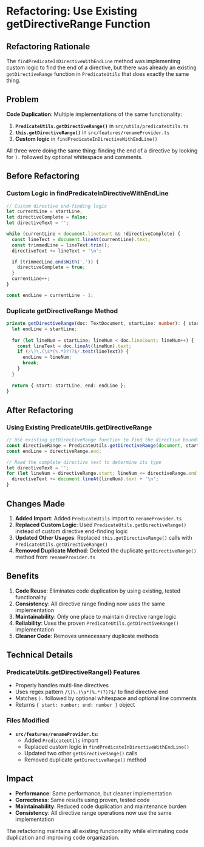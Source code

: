 # Refactoring: Use Existing getDirectiveRange Function

## Refactoring Rationale

The `findPredicateInDirectiveWithEndLine` method was implementing custom logic to find the end of a directive, but there was already an existing `getDirectiveRange` function in `PredicateUtils` that does exactly the same thing.

## Problem

**Code Duplication**: Multiple implementations of the same functionality:

1. **`PredicateUtils.getDirectiveRange()`** in `src/utils/predicateUtils.ts`
2. **`this.getDirectiveRange()`** in `src/features/renameProvider.ts` 
3. **Custom logic** in `findPredicateInDirectiveWithEndLine()`

All three were doing the same thing: finding the end of a directive by looking for `).` followed by optional whitespace and comments.

## Before Refactoring

### Custom Logic in findPredicateInDirectiveWithEndLine
```typescript
// Custom directive end-finding logic
let currentLine = startLine;
let directiveComplete = false;
let directiveText = '';

while (currentLine < document.lineCount && !directiveComplete) {
  const lineText = document.lineAt(currentLine).text;
  const trimmedLine = lineText.trim();
  directiveText += lineText + '\n';

  if (trimmedLine.endsWith('.')) {
    directiveComplete = true;
  }
  currentLine++;
}

const endLine = currentLine - 1;
```

### Duplicate getDirectiveRange Method
```typescript
private getDirectiveRange(doc: TextDocument, startLine: number): { start: number; end: number } {
  let endLine = startLine;
  
  for (let lineNum = startLine; lineNum < doc.lineCount; lineNum++) {
    const lineText = doc.lineAt(lineNum).text;
    if (/\)\.(\s*(%.*)?)?$/.test(lineText)) {
      endLine = lineNum;
      break;
    }
  }
  
  return { start: startLine, end: endLine };
}
```

## After Refactoring

### Using Existing PredicateUtils.getDirectiveRange
```typescript
// Use existing getDirectiveRange function to find the directive boundaries
const directiveRange = PredicateUtils.getDirectiveRange(document, startLine);
const endLine = directiveRange.end;

// Read the complete directive text to determine its type
let directiveText = '';
for (let lineNum = directiveRange.start; lineNum <= directiveRange.end; lineNum++) {
  directiveText += document.lineAt(lineNum).text + '\n';
}
```

## Changes Made

1. **Added Import**: Added `PredicateUtils` import to `renameProvider.ts`
2. **Replaced Custom Logic**: Used `PredicateUtils.getDirectiveRange()` instead of custom directive end-finding logic
3. **Updated Other Usages**: Replaced `this.getDirectiveRange()` calls with `PredicateUtils.getDirectiveRange()`
4. **Removed Duplicate Method**: Deleted the duplicate `getDirectiveRange()` method from `renameProvider.ts`

## Benefits

1. **Code Reuse**: Eliminates code duplication by using existing, tested functionality
2. **Consistency**: All directive range finding now uses the same implementation
3. **Maintainability**: Only one place to maintain directive range logic
4. **Reliability**: Uses the proven `PredicateUtils.getDirectiveRange()` implementation
5. **Cleaner Code**: Removes unnecessary duplicate methods

## Technical Details

### PredicateUtils.getDirectiveRange() Features
- Properly handles multi-line directives
- Uses regex pattern `/\)\.(\s*(%.*)?)?$/` to find directive end
- Matches `).` followed by optional whitespace and optional line comments
- Returns `{ start: number; end: number }` object

### Files Modified
- **`src/features/renameProvider.ts`**:
  - Added `PredicateUtils` import
  - Replaced custom logic in `findPredicateInDirectiveWithEndLine()`
  - Updated two other `getDirectiveRange()` calls
  - Removed duplicate `getDirectiveRange()` method

## Impact

- **Performance**: Same performance, but cleaner implementation
- **Correctness**: Same results using proven, tested code
- **Maintainability**: Reduced code duplication and maintenance burden
- **Consistency**: All directive range operations now use the same implementation

The refactoring maintains all existing functionality while eliminating code duplication and improving code organization.
